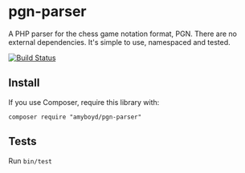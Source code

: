 pgn-parser
==========

A PHP parser for the chess game notation format, PGN. There are no external dependencies. It's simple to use, namespaced and tested.

[![Build Status](https://travis-ci.org/amyboyd/pgn-parser.svg?branch=master)](https://travis-ci.org/amyboyd/pgn-parser)

Install
-------

If you use Composer, require this library with:

	composer require "amyboyd/pgn-parser"

Tests
-----

Run `bin/test`
